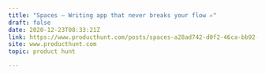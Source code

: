 ```yaml
---
title: "Spaces — Writing app that never breaks your flow ✍️"
draft: false
date: 2020-12-23T08:33:21Z
link: https://www.producthunt.com/posts/spaces-a28ad742-d0f2-46ca-bb92-cb261f64103c?utm_medium=RSS&utm_source=hune
site: www.producthunt.com
topic: product hunt  

---
```


